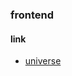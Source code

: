### frontend

#### link
- [universe](https://binkaarushankina.github.io/FrontEnd/AIT/04_CSS_position_universe_28_04_2023/)